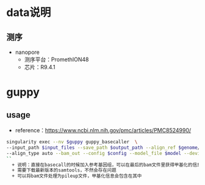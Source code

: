 # data说明
## 测序
+ nanopore 
  + 测序平台：PromethION48
  + 芯片：R9.4.1

# guppy
## usage
+ reference：https://www.ncbi.nlm.nih.gov/pmc/articles/PMC8524990/
```bash
singularity exec --nv $guppy guppy_basecaller  \
--input_path $input_files --save_path $output_path --align_ref $genome/dna.fa \
--align_type auto --bam_out --config $config --model_file $model --device cuda:0 --disable_qscore_filtering 
``
  + 说明：直接在basecall的时候加入参考基因组，可以在最后的bam文件里获得甲基化的信息
  + 需要下载最新版本的samtools，不然会存在问题
  + 可以将bam文件处理为pileup文件，甲基化信息会包含在其中
  